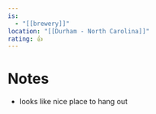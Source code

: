 ```yaml
---
is:
  - "[[brewery]]"
location: "[[Durham - North Carolina]]"
rating: 👍
---
```

# Notes
- looks like nice place to hang out
